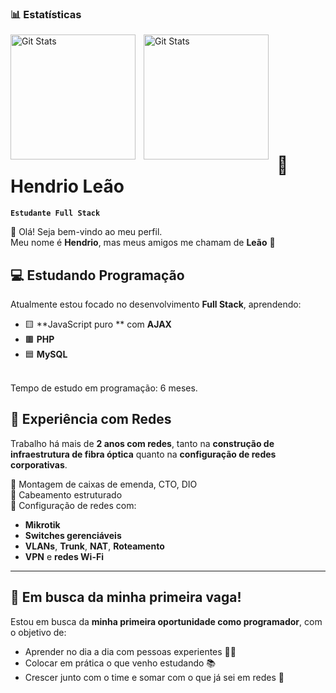 
### 📊 Estatísticas
<img 
    align="left" 
    alt="Git Stats"
    height="200"
    style="padding-right: 10px;" 
    src="https://github-readme-stats.vercel.app/api?username=dallander&show_icons=true&theme=tokyonight&incluede_all_commits=true&locale=pt-br" 
/>
<img 
    align="left" 
    alt="Git Stats"
    height="200"
    style="padding-right: 10px;" 
    src="https://github-readme-stats.vercel.app/api/top-langs/?username=dallander&theme=tokyonight&layout=compact&custom_title=Tecnologias&langs_count=6" 
/>
<br/><br/><br/><br/><br/><br/><br/><br/><br/>
# 🦁 Hendrio Leão  
**`Estudante Full Stack`**

👋 Olá! Seja bem-vindo ao meu perfil.  
Meu nome é **Hendrio**, mas meus amigos me chamam de **Leão** 🦁

## 💻 Estudando Programação

Atualmente estou focado no desenvolvimento **Full Stack**, aprendendo:

- 🟨 **JavaScript puro ** com **AJAX**
- 🟫 **PHP**
- 🟦 **MySQL**
<br/>
Tempo de estudo em programação: 6 meses.
<br/>

## 🔧 Experiência com Redes

Trabalho há mais de **2 anos com redes**, tanto na **construção de infraestrutura de fibra óptica** quanto na **configuração de redes corporativas**.

🔹 Montagem de caixas de emenda, CTO, DIO  
🔹 Cabeamento estruturado  
🔹 Configuração de redes com:

- **Mikrotik**
- **Switches gerenciáveis**
- **VLANs**, **Trunk**, **NAT**, **Roteamento**
- **VPN** e **redes Wi-Fi**

---


## 🚀 Em busca da minha primeira vaga!

Estou em busca da **minha primeira oportunidade como programador**, com o objetivo de:

- Aprender no dia a dia com pessoas experientes 👨‍💻  
- Colocar em prática o que venho estudando 📚  
- Crescer junto com o time e somar com o que já sei em redes 🧠







